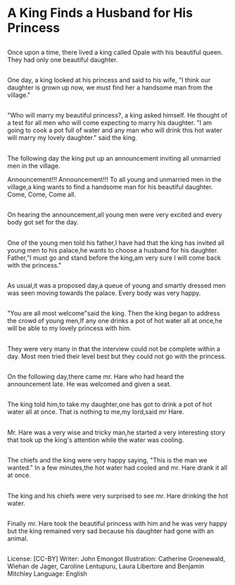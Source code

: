 # A King Finds a Husband for His Princess

##
Once upon a time, there lived a
king called Opale with his beautiful
queen.
They had only one beautiful
daughter.

##
One day, a king looked at his
princess and said to his wife, "I
think our daughter is grown up now,
we must find her a handsome man
from the village."

##
"Who will marry my beautiful
princess?, a king asked himself.
He thought of a test for all men who
will come expecting to marry his
daughter.
"I am going to cook a pot full
of water and any man who will drink
this hot water will marry my lovely
daughter." said the king.

##
The following day the king put up an announcement
inviting all unmarried men in the village.

Announcement!!! Announcement!!!
To all young and unmarried men in the village,a king
wants to find a handsome man for his beautiful
daughter.
Come, Come, Come all.

##
On hearing the announcement,all young men were
very excited and every body got set for the day.

##
One of the young men told his
father,I have had that the king has
invited all young men to his
palace,he wants to choose a
husband for his daughter.
Father,"I must go and stand before
the king,am very sure I will come
back with the princess."

##
As usual,it was a proposed day,a
queue of young and smartly
dressed men was seen moving
towards the palace.
Every body was very happy.

##
"You are all most welcome"said the
king.
Then the king began to address the
crowd of young men,If any one
drinks a pot of hot water all at
once,he will be able to my lovely
princess with him.

##
They were very many in that the
interview could not be complete
within a day.
Most men tried their level best but
they could not go with the princess.

##
On the following day,there came
mr. Hare who had heard the
announcement late.
He was welcomed and given a seat.

##
The king told him,to take my
daughter,one has got to drink a pot
of hot water all at once.
That is nothing to me,my lord,said
mr Hare.

##
Mr. Hare was a very wise and tricky
man,he started a very interesting
story that took up the king's
attention while the water was
cooling.

##
The chiefs and the king were very
happy saying, "This is the man we
wanted."
In a few minutes,the hot water had
cooled and mr. Hare drank it all at
once.

##
The king and his chiefs were very
surprised to see mr. Hare drinking
the hot water.

##
Finally mr. Hare took the beautiful
princess with him and he was very
happy but the king remained very
sad because his daughter had gone
with an animal.

##
License: [CC-BY]
Writer: John Emongot
Illustration: Catherine Groenewald, Wiehan de Jager, Caroline Lentupuru, Laura Libertore and Benjamin Mitchley
Language: English
